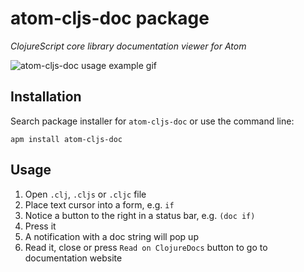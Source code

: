 # atom-cljs-doc package

*ClojureScript core library documentation viewer for Atom*

![atom-cljs-doc usage example gif](https://raw.githubusercontent.com/roman01la/atom-cljs-doc/master/example.gif)

## Installation

Search package installer for `atom-cljs-doc` or use the command line:

```
apm install atom-cljs-doc
```

## Usage

1. Open `.clj`, `.cljs` or `.cljc` file
2. Place text cursor into a form, e.g. `if`
3. Notice a button to the right in a status bar, e.g. `(doc if)`
4. Press it
5. A notification with a doc string will pop up
6. Read it, close or press `Read on ClojureDocs` button to go to documentation website
